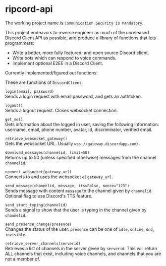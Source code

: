 # ripcord-api

The working project name is `Communication Security is Mandatory`.

This project endeavors to reverse engineer as much of the unreleased Discord Client API as possible, and produce a library of functions that lets programmers:

 - Write a better, more fully featured, and open source Discord client.
 - Write bots which can respond to voice commands.
 - Implement optional E2EE in a Discord Client.

Currently implemented/figured out functions:

These are functions of `DiscordClient`.

`login(email, password)`  
Sends a login request with email:password, and gets an authtoken.

`logout()`  
Sends a logout request. Closes websocket connection.

`get_me()`  
Gets information about the logged in user, saving the following information: username, email, phone number, avatar, id, discriminator, verified email.

`retrieve_websocket_gateway()`  
Gets the websocket URL. Usually `wss://gateway.discordapp.com/`.

`download_messages(channelid, limit=50)`  
Returns up to 50 (unless specified otherwise) messages from the channel `channelid`.

`connect_websocket(gateway_url)`  
Connects to and uses the websocket at `gateway_url`.

`send_message(channelid, message, tts=False, nonce="123")`  
Sends message with content `message` to the channel given by `channelid`. Optional flag to use Discord's TTS feature.

`send_start_typing(channelid)`  
Sends a signal to show that the user is typing in the channel given by `channelid`.

`send_presence_change(presence)`  
Changes the status of the user. `presence` can be one of `idle`, `online`, `dnd`, `invisible`.

`retrieve_server_channels(serverid)`  
Retrieves a list of channels in the server given by `serverid`. This will return ALL channels that exist, including voice channels, and channels that you are not a member of.
